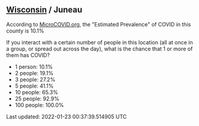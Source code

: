 
## [Wisconsin](/united-states/wisconsin) / Juneau

According to [MicroCOVID.org](http://microcovid.org),
the "Estimated Prevalence" of COVID in this county is 10.1%

If you interact with a certain number of people in this location
(all at once in a group, or spread out across the day), what is the chance that
1 or more of them has COVID?

- 1 person: 10.1%
- 2 people: 19.1%
- 3 people: 27.2%
- 5 people: 41.1%
- 10 people: 65.3%
- 25 people: 92.9%
- 100 people: 100.0%

Last updated: 2022-01-23 00:37:39.514905 UTC
